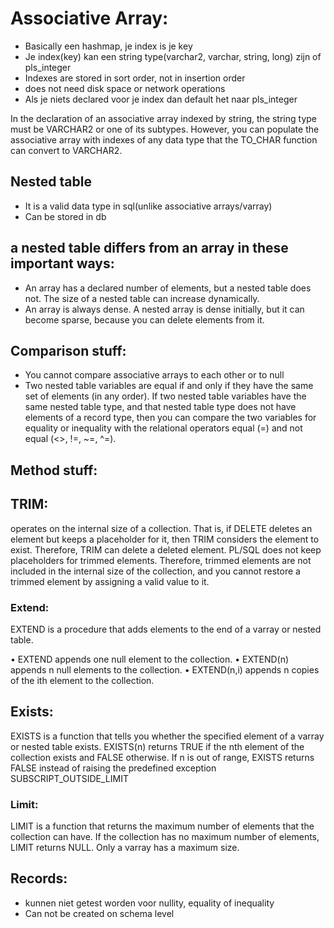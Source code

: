 # Associative Array:
- Basically een hashmap, je index is je key
- Je index(key) kan een string type(varchar2, varchar, string, long) zijn of pls_integer
- Indexes are stored in sort order, not in insertion order
- does not need disk space or network operations
- Als je niets declared voor je index dan default het naar pls_integer

In the declaration of an associative array indexed by string, the string type must be
VARCHAR2 or one of its subtypes.
However, you can populate the associative array with indexes of any data type that the
TO_CHAR function can convert to VARCHAR2.



## Nested table
- It is a valid data type in sql(unlike associative arrays/varray)
- Can be stored in db

## a nested table differs from an array in these important ways:
- An array has a declared number of elements, but a nested table does not. The size of a
nested table can increase dynamically.
-  An array is always dense. A nested array is dense initially, but it can become sparse,
because you can delete elements from it.

## Comparison stuff:
- You cannot compare associative arrays to each other or to null
- Two nested table variables are equal if and only if they have the same set of elements (in any
order).
If two nested table variables have the same nested table type, and that nested table type
does not have elements of a record type, then you can compare the two variables for equality
or inequality with the relational operators equal (=) and not equal (<>, !=, ~=, ^=).

## Method stuff:
## TRIM: 
operates on the internal size of a collection. That is, if DELETE deletes an element but
keeps a placeholder for it, then TRIM considers the element to exist. Therefore, TRIM can
delete a deleted element.
PL/SQL does not keep placeholders for trimmed elements. Therefore, trimmed elements are
not included in the internal size of the collection, and you cannot restore a trimmed element
by assigning a valid value to it.

### Extend:
EXTEND is a procedure that adds elements to the end of a varray or nested table.

• EXTEND appends one null element to the collection.
• EXTEND(n) appends n null elements to the collection.
• EXTEND(n,i) appends n copies of the ith element to the collection.



## Exists: 
EXISTS is a function that tells you whether the specified element of a varray or nested
table exists.
EXISTS(n) returns TRUE if the nth element of the collection exists and FALSE otherwise.
If n is out of range, EXISTS returns FALSE instead of raising the predefined exception
SUBSCRIPT_OUTSIDE_LIMIT

### Limit:
LIMIT is a function that returns the maximum number of elements that the collection can
have. If the collection has no maximum number of elements, LIMIT returns NULL. Only a
varray has a maximum size.



## Records:
- kunnen niet getest worden voor nullity, equality of inequality
- Can not be created on schema level